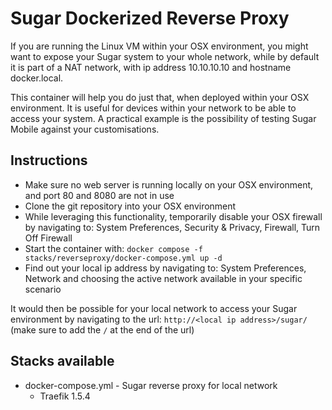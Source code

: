 # Sugar Dockerized Reverse Proxy
If you are running the Linux VM within your OSX environment, you might want to expose your Sugar system to your whole network, while by default it is part of a NAT network, with ip address 10.10.10.10 and hostname docker.local.

This container will help you do just that, when deployed within your OSX environment. It is useful for devices within your network to be able to access your system. A practical example is the possibility of testing Sugar Mobile against your customisations.

## Instructions
* Make sure no web server is running locally on your OSX environment, and port 80 and 8080 are not in use
* Clone the git repository into your OSX environment
* While leveraging this functionality, temporarily disable your OSX firewall by navigating to: System Preferences, Security & Privacy, Firewall, Turn Off Firewall
* Start the container with: `docker compose -f stacks/reverseproxy/docker-compose.yml up -d`
* Find out your local ip address by navigating to: System Preferences, Network and choosing the active network available in your specific scenario

It would then be possible for your local network to access your Sugar environment by navigating to the url: `http://<local ip address>/sugar/` (make sure to add the `/` at the end of the url)

## Stacks available
* docker-compose.yml - Sugar reverse proxy for local network
    * Traefik 1.5.4
